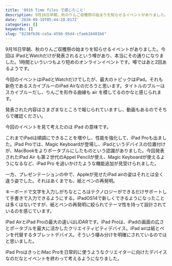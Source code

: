 ```yaml
---
title: '0916 Time files で感じたこと'
description: 9月16日早朝、秋のりんご収穫祭の始まりを知らせるイベントがありました。今回は iPadとWatchだけが発表されるという噂があり、本当にその通りになりました。1時間といういつもより短めのオンラインイベントです。噂ではあと2回あるようです。
date: '2020-09-19T05:44:28.017Z'
categories: []
keywords: []
slug: "8238fb36-ce5a-4556-95d4-cfaeb16401b6"
---
```

9月16日早朝、秋のりんご収穫祭の始まりを知らせるイベントがありました。今回は iPadとWatchだけが発表されるという噂があり、本当にその通りになりました。1時間といういつもより短めのオンラインイベントです。噂ではあと2回あるようです。

今回のイベントはiPadとWatchだけでしたが、最大のトピックはiPad。それも新色であるスカイブルーのiPad Airなのだろうと思います。タイトルのブルーはスカイブルーだし、りんごを形作る曲線も air を模してるのかなと感じられます。

発表された内容はさまざまなところで報じられていますし、動画もあるのでそちらで確認ください。

今回のイベントを見て考えたのは iPad の意味です。

これまでiPadは順調にできることを増やし、性能を強化して、iPad Proも出ました。iPad Proでは、Magic Keyboardが登場し、iPadというデバイスの位置付けが、MacBookをよりポータブルにしたものという認識がありました。今回発表されたiPad Air も第２世代のAppel Pencilが使え、Magic Keyboardが使えるようになるなど、iPad Pro を追いかけたような機能追加が見受けられました。

一方、プレゼンテーションの中で、Appleが見せたiPad airの姿はそれとは全く違う姿でした。それはあくまでも、紙とペンの再発明。

キーボードで文字を入力しがちなところはテクノロジーができるだけサポートして手書きで入力できるようにする。iPadOS14で新しくできるようになったことは多くはないですが、紙とペンの再発明に絞られてテーマ性を持って設計されているのを感じています。

iPad AirとiPad Proの最大の違いはLiDARです。iPad Proは、iPadの画面の広さとポータブルを最大に活かしたクリエイティビティデバイス。iPad airは紙とペンを代替するタブレットデバイス。そういう棲み分けを明確にされているのではと思いました。

iPad ProはきっとiMac Proを日常的に使うようなクリエイターに向けたデバイスなのだなとイベントを終わって考えるようになりました。